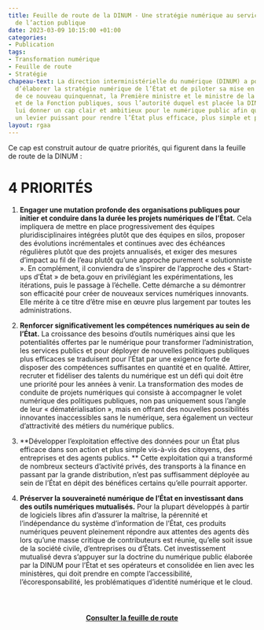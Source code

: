 ```yaml
---
title: Feuille de route de la DINUM - Une stratégie numérique au service de l'efficacité
  de l’action publique
date: 2023-03-09 10:15:00 +01:00
categories:
- Publication
tags:
- Transformation numérique
- Feuille de route
- Stratégie
chapeau-text: La direction interministérielle du numérique (DINUM) a pour mission
  d’élaborer la stratégie numérique de l’État et de piloter sa mise en œuvre. À l’aune
  de ce nouveau quinquennat, la Première ministre et le ministre de la Transformation
  et de la Fonction publiques, sous l’autorité duquel est placée la DINUM, ont souhaité
  lui donner un cap clair et ambitieux pour le numérique public afin qu’il constitue
  un levier puissant pour rendre l’État plus efficace, plus simple et plus souverain.
layout: rgaa
---
```


Ce cap est construit autour de quatre priorités, qui figurent dans la feuille de route de la DINUM :

# 4 PRIORITÉS
1. **Engager une mutation profonde des organisations publiques pour initier et conduire dans la durée les projets numériques de l’État.** 
Cela impliquera de mettre en place progressivement des équipes pluridisciplinaires intégrées plutôt que des équipes en silos, proposer des évolutions incrémentales et continues avec des échéances régulières plutôt que des projets annualisés, et exiger des mesures d’impact au fil de l’eau plutôt qu’une approche purement « solutionniste ». En complément, il conviendra de s’inspirer de l’approche des « Start-ups d’État » de beta.gouv en privilégiant les expérimentations, les itérations, puis le passage à l’échelle. Cette démarche a su démontrer son efficacité pour créer de nouveaux services numériques innovants. Elle mérite à ce titre d’être mise en œuvre plus largement par toutes les administrations.

2. **Renforcer significativement les compétences numériques au sein de l’État.**
La croissance des besoins d’outils numériques ainsi que les potentialités offertes par le numérique pour transformer l’administration, les services publics et pour déployer de nouvelles politiques publiques plus efficaces se traduisent pour l’État par une exigence forte de disposer des compétences suffisantes en quantité et en qualité. Attirer, recruter et fidéliser des talents du numérique est un défi qui doit être une priorité pour les années à venir. La transformation des modes de conduite de projets numériques qui consiste à accompagner le volet numérique des politiques publiques, non pas uniquement sous l’angle de leur « dématérialisation », mais en offrant des nouvelles possibilités innovantes inaccessibles sans le numérique, sera également un vecteur d’attractivité des métiers du numérique publics.
 
3. **Développer l’exploitation effective des données pour un État plus efficace dans son action et plus simple vis-à-vis des citoyens, des entreprises et des agents publics. **
Cette exploitation qui a transformé de nombreux secteurs d’activité privés, des transports à la finance en passant par la grande distribution, n’est pas suffisamment déployée au sein de l’État en dépit des bénéfices certains qu’elle pourrait apporter.

4. **Préserver la souveraineté numérique de l’État en investissant dans des outils numériques mutualisés.**
Pour la plupart développés à partir de logiciels libres afin d’assurer la maîtrise, la pérennité et l’indépendance du système d’information de l’État, ces produits numériques peuvent pleinement répondre aux attentes des agents dès lors qu’une masse critique de contributeurs est réunie, qu’elle soit issue de la société civile, d’entreprises ou d’États. Cet investissement mutualisé devra s’appuyer sur la doctrine du numérique public élaborée par la DINUM pour l’État et ses opérateurs et consolidée en lien avec les ministères, qui doit prendre en compte l’accessibilité, l’écoresponsabilité, les problématiques d’identité numérique et le cloud.

<div align="center" style="margin-bottom: 30px; margin-top: 4em;"><a href="/uploads/Feuille-de-route-DINUM.pdf" class="button" title="Consulter la feuille de route"><b>Consulter la feuille de route</b></a></div>